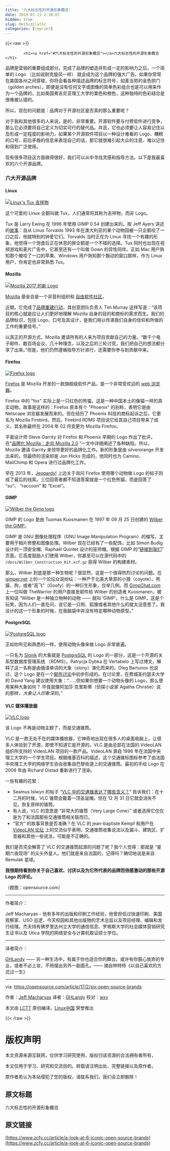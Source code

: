 ```yaml
---
title: '六大标志性的开源形象概览' 
date: 2019-01-23 2:30:07
hidden: true
slug: 0ei5cdilal5c
categories: [reprint]
---
```


{{< raw >}}

            <h1><a href="#六大标志性的开源形象概览"></a>六大标志性的开源形象概览</h1>
<p>品牌是营销的重要组成部分。完成了品牌的塑造并形成一定的影响力之后，一个简单的 Logo （比如说耐克旋风一样） 就会成为这个品牌的强大广告。如果你常常在美国各州之间穿梭，你将会看各种描述品牌的标志符号，如麦当劳的金色拱门（golden arches）。即便是没有任何文字或图像的简单色彩组合也是可以用来作为一个品牌的，比如美国弗吉尼亚理工大学的栗色和橙色，这种独特的色彩结合是很难被认错的。</p>
<p>所以，现在的问题是：品牌对于开源社区是否真的那么重要呢？</p>
<p>对于我和其他很多的人来说，是的，非常重要。开源软件要与付费软件进行竞争，那么它必须要将自己定义为切实可行的替代品。并且，它也必须要让人容易记住以及形成一定程度的影响力。如果某个开源软件项目以一种设计难看的 Logo、糟糕的口号、前后矛盾的信息来表现自己的话，那它就很难引起大众的注意、难以记住和得到广泛使用。</p>
<p>现有很多项目这方面做得很好，我们可以从中寻找灵感和指导方法。以下是我最喜欢的六个开源品牌。</p>
<h3><a href="#六大开源品牌"></a>六大开源品牌</h3>
<h4><a href="#linux"></a>Linux</h4>
<p><a href="https://camo.githubusercontent.com/5d816d44aa42364849c685eb5a40091a153ee387/68747470733a2f2f6f70656e736f757263652e636f6d2f73697465732f64656661756c742f66696c65732f726573697a652f6c696e75782d333030783335342e706e67"><img src="https://p0.ssl.qhimg.com/t01300be8d21601c8d6.png" alt="Linux's Tux 吉祥物" title="Linux's Tux mascot"></a></p>
<p>这个可爱的 Linux 企鹅叫做 Tux，人们通常将其称为吉祥物，而非 Logo。</p>
<p>Tux 是 Larry Ewing 在 1996 年使用 GIMP 0.54 创建出来的。按 Jeff Ayers 讲述的<a href="https://en.wikipedia.org/wiki/Tux">故事</a>：自从 Linus Torvalds 1993 年在澳大利亚的某个动物园被一只企鹅咬了一口之后，他就特别的钟爱它们。Torvalds 当时正在为 Linux 寻找一个有趣的形象，他觉得一个饱食后正在休息的胖企鹅是一个不错的选择。Tux 同时也出现在视频游戏和麦片广告中，它甚至还有一个叫做 Gown 的异性同伴。正如 Mac 用户熟知那个被咬了一口的苹果、Windows 用户熟知那个飘动的窗口那样，作为 Linux 用户，你肯定也非常熟悉 Tux。</p>
<h4><a href="#mozilla"></a>Mozilla</h4>
<p><a href="https://camo.githubusercontent.com/5fbfce10d10b4ea9d040aaa371d980820d44a0b9/68747470733a2f2f6f70656e736f757263652e636f6d2f73697465732f64656661756c742f66696c65732f726573697a652f6d6f7a696c6c615f312d363530783138352e706e67"><img src="https://p0.ssl.qhimg.com/t01ea7dd1047974c270.png" alt="Mozilla 2017 的新 Logo" title="Mozilla new logo 2017"></a></p>
<p><a href="https://www.mozilla.org/en-US/">Mozilla</a> 基金会是一个非营利组织和 <a href="https://en.wikipedia.org/wiki/Mozilla">自由软件社区</a>。</p>
<p>近期，它完成了<a href="https://blog.mozilla.org/opendesign/arrival/">品牌重建行动</a>，其创意团队负责人 Tim Murray 这样写道：“该项目的核心就是应让人们更好地理解 Mozilla 自身的目的和商标的需求而生。我们的品牌标识，包括 Logo、口号及其设计，是我们用以传递我们自身的信仰和所做的工作的重要信号。”</p>
<p>以真正的开源方式，Mozilla 邀请所有的人来为项目贡献自己的力量。“数千个电子邮件、数百场会议、几十种理念，以及之后的三轮讨究，我们把自己的想法都分享了出来。”但是，他们仍然遵循指导方针进行，还需要你参与到贡献中来。</p>
<h4><a href="#firefox"></a>Firefox</h4>
<p><a href="https://camo.githubusercontent.com/1bfebbf388e919576260490db29286d58b1f06db/68747470733a2f2f6f70656e736f757263652e636f6d2f73697465732f64656661756c742f66696c65732f66697265666f785f302e706e67"><img src="https://p0.ssl.qhimg.com/t0118ccc9965c1c1be2.png" alt="Firefox logo" title="Firefox logo"></a></p>
<p><a href="https://en.wikipedia.org/wiki/Firefox">Firefox</a> 是 Mozilla 开发的一款旗舰级软件产品，是一个非常受欢迎的 <a href="https://en.wikipedia.org/wiki/Web_browser">web 浏览器</a>。</p>
<p>Firefox 中的 "fox" 实际上是一只红色的熊猫，这是一种中国本土的像猫一样的真实动物。故事是这样的：Firefox 原本有个 "Phoenix" 的别称，表明它是由 Netscape 浏览器发展而来的。但在经历了 Phoenix 科技的商标起诉之后，它更名为 Mozilla Firebird。然后，Firebird RDMS 项目说它给其自己项目带来了歧义，其名称最终在 2004 年 02 月变更为 Mozilla Firefox。</p>
<p>平面设计师 Steve Garrity 对 Firefox 和 Phoenix 早期的 Logo 作出了批评，在“<a href="http://actsofvolition.com/steven/mozillabranding/">品牌化 Mozilla：走向 Mozilla 2.0</a> ”一文中详细阐述了各种缺陷。所以，Mozilla 邀请 Garrity 来领导更好的品牌化工作。新的形象是由 silverorange 开发出来的，但最终的渲染却是 Jon Hicks 完成的，他同时也为 Camino、MailChimp 和 Opera 进行过品牌化工作。</p>
<p>早在 2013 年，<a href="http://www.complex.com/pop-culture/2013/09/firefox-jeopardy-answer">Jeopardy!</a> 上边关于询问 Firefox 使用哪个动物做 Logo 的帖子则成了最后的线索。三位回答者都不知道答案就是一个红色熊猫，而是回答了 “su”、 “raccoon” 和 “Excel”。</p>
<h4><a href="#gimp"></a>GIMP</h4>
<p><a href="https://camo.githubusercontent.com/1ec674dbfdfc6d2f1c6dc4e12fea84d70850a448/68747470733a2f2f6f70656e736f757263652e636f6d2f73697465732f64656661756c742f66696c65732f726573697a652f67696d702d333030783330302e706e67"><img src="https://p0.ssl.qhimg.com/t01d9209c943765974c.png" alt="Wilber the Gimp logo" title="Wilber the Gimp logo"></a></p>
<p>GIMP 的 Logo 是由 Tuomas Kuosmanen 在 1997 年 09 月 25 日创建的 <a href="https://www.gimp.org/about/ancient_history.html">Wilber the GIMP</a>。</p>
<p>GIMP 是 GNU 图像处理程序（GNU Image Manipulation Program）的缩写，主要用于相片修整和图像处理。Wilber 现在已经有了一些配饰，比如 Simon Budig 设计的一顶安全帽、Raphaël Quintet 设计的巫师帽。根据 GIMP 的“<a href="https://www.gimp.org/about/linking.html">链接到我们</a>” 页面，它高度鼓励人们使用 Wilber，你甚至可以在源代码中的 <code>/docs/Wilber_Construction_Kit.xcf.gz</code> 获得 Wilber 的构建素材。</p>
<p>那么，Wilber 到底是那一种生物呢？很显然，这是一个值得热烈讨论的问题。在 <a href="https://gimper.net/threads/what-is-wilber.793/">gimper.net</a> 上的一个论坛众说纷纭：一种产于北美大草原的小狼（coyote）、熊猫、狗，或者“高飞”（Goofy）的一种衍生形象，仅举几例。而 <a href="http://gimpchat.com/viewtopic.php?f=4&amp;t=10265">GimpChat.com</a> 上一位叫做 TheWarrior 的用户直接发邮件给 Wilber 的创造者 Kuosmanen，被告知说 “Wilber 是一种独立物种的动物 —— 就叫 ‘GIMP’。什么是 GIMP，这是个玩笑，因为人们一直在问，说它是一只狗、狐狸或者其他什么的就太没意思了。我设计的这一个形象的时候，在我脑袋中并没有特定哪种动物原型。”</p>
<h4><a href="#postgresql"></a>PostgreSQL</h4>
<p><a href="https://camo.githubusercontent.com/1a0fd7ad43637a3c134dd72bef5e4e0d13cbd34e/68747470733a2f2f6f70656e736f757263652e636f6d2f73697465732f64656661756c742f66696c65732f706f737467726573716c2e706e67"><img src="https://p0.ssl.qhimg.com/t01c7189177dc70599a.png" alt="PostgreSQL logo" title="PostgreSQL logo"></a></p>
<p>正如你所见和熟悉的一样，使用动物头像来做 Logo 非常普遍。</p>
<p>一只名为 <a href="http://www.vertabelo.com/blog/notes-from-the-lab/the-history-of-slonik-the-postgresql-elephant-logo">Slonik</a> 的大象就是 <a href="https://wiki.postgresql.org/wiki/Logo">PostgreSQL</a> 的 Logo 的一部分，这是一个开源的关系型数据库管理系统 （RDMS）。Patrycja Dybka 在 Vertabelo 上写过博文，解释了这一名称是由俄语单词的大象（slony）演化而来的。Oleg Bartunov 也说过，这个 Logo 是在一个<a href="http://www.pgsql.ru/db/mw/msg.html?mid=1238939">邮件讨论</a>中初步形成的。在讨论里，在费城圣约瑟夫大学的 David Yang 建议使用大象：“……但如果你想要一个动物头像的 Logo，那么使用某种大象如何？ 毕竟就像阿加莎·克里斯蒂（侦探小说家 Agatha Christie）说的那样，<em>大象让人印象深刻</em>。”</p>
<h4><a href="#vlc-媒体播放器"></a>VLC 媒体播放器</h4>
<p><a href="https://camo.githubusercontent.com/aefec82755026025dbbcc3d0475348e2f86b9e4d/68747470733a2f2f6f70656e736f757263652e636f6d2f73697465732f64656661756c742f66696c65732f726573697a652f766c632d333030783334302e706e67"><img src="https://p0.ssl.qhimg.com/t018ea6a5f34fccbad6.png" alt="VLC logo" title="VLC logo"></a></p>
<p>该 Logo 不再是动物主题了，而是交通锥筒。</p>
<p>VLC 是一款无处不在的媒体播放器，它神奇地出现在很多人的桌面电脑上，让很多人体验到了开源，即使不知道它是开源的。VLC 是由总部在法国的 VideoLAN 组织所支持的 VideoLAN 项目的一款产品。VideoLAN 源自 1996 年在法国中央理工大学的一个学生项目。根据维基百科的描述，这个交通锥标图标参考了由法国中央理工大学的网络学生协会收集自巴黎街道上的交通锥筒。最初的手绘 Logo 在 2006 年由 Richard Oistad 重新进行了渲染。</p>
<p>一些有趣的花絮：</p>
<ul>
<li>Seamus Islwyn 的帖子 “<a href="http://www.ehow.com/info_10029162_traffic-cone-mean-vlc.html">VLC 中的交通锥表达了哪些含义？</a>” 告诉我们：在十二月的时候，VLC 锥筒会戴着一顶圣诞帽，但在 12 月 31 日它就会消失不见，恢复原样的锥筒。</li>
<li>有人说，VLC 的意思是 “非常大的锥筒（Very Large Cone）” 或者选用它仅仅是为了和法国那些交通锥筒相关联而已。</li>
<li>“官方” 的故事背景是否准确？在 VLC 的 jean-baptiste Kempf 和用户在 <a href="https://forum.videolan.org/viewtopic.php?f=5&amp;t=92513">VideoLAN 论坛</a> 上的交流似乎表明，交通锥筒收集说法以及漏斗、建筑区、扩音器和其他一些说法，可能是不正确的。</li>
</ul>
<p>我们是否完全解答了 VLC 的交通锥筒起源的问题了呢？我个人觉得：那就是 “星期六夜现场” 的尖头外星人。他们就是来自法国的，记得吗？确切地说是来自 Remulak 星球。</p>
<p><strong>我很期待看到你关于自己喜欢、讨厌以及为它所代表的品牌而倍感激动的那些开源 Logo 的评论。</strong></p>
<p>（题图：opensource.com）</p>
<hr>
<p>作者简介：</p>
<p>Jeff Macharyas - 他有多年的出版和印刷工作经验，他曾担任过快速印刷、美国观察家、USO 巡逻、今天校园和其他出版物的艺术总监以及项目经理、编辑和发行经理。杰夫持有佛罗里达州立大学的通信信息、罗格斯大学的社会媒体营销研究生证书以及 Utica 学院的网络安全与计算机取证硕士学位。</p>
<hr>
<p>译者简介：</p>
<p><a href="http://ghlandy.com">GHLandy</a> —— 另一种生活中，有属于你也适合你的舞台。或许有你狠心放弃的专业，或者不必上妆，不用摆出另外一副面孔。—— 摘自林特特《以自己喜欢的方式过一生》</p>
<hr>
<p>via: <a href="https://opensource.com/article/17/2/six-open-source-brands">https://opensource.com/article/17/2/six-open-source-brands</a></p>
<p>作者：<a href="https://opensource.com/users/jeffmacharyas">Jeff Macharyas</a> 译者：<a href="https://github.com/GHLandy">GHLandy</a> 校对：<a href="https://github.com/wxy">wxy</a></p>
<p>本文由 <a href="https://github.com/LCTT/TranslateProject">LCTT</a> 原创编译，<a href="https://linux.cn/">Linux中国</a> 荣誉推出</p>

          
{{< /raw >}}

# 版权声明
本文资源来源互联网，仅供学习研究使用，版权归该资源的合法拥有者所有，

本文仅用于学习、研究和交流目的。转载请注明出处、完整链接以及原作者。

原作者若认为本站侵犯了您的版权，请联系我们，我们会立即删除！

## 原文标题
六大标志性的开源形象概览

## 原文链接
[https://www.zcfy.cc/article/a-look-at-6-iconic-open-source-brands](https://www.zcfy.cc/article/a-look-at-6-iconic-open-source-brands)


